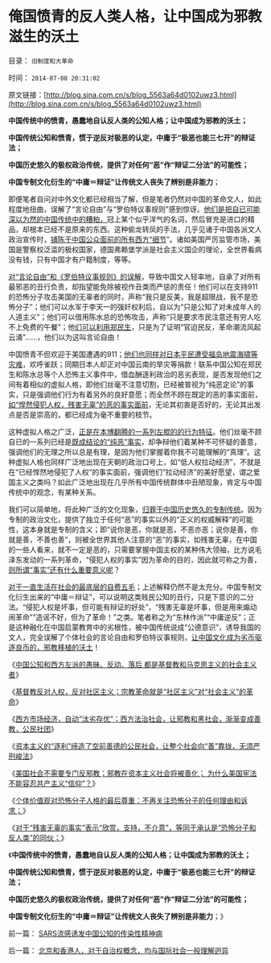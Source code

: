 # 俺国愤青的反人类人格，让中国成为邪教滋生的沃土

目录： `旧制度和大革命` 

时间： `2014-07-08 20:31:02` 

原文链接：[http://blog.sina.com.cn/s/blog_5563a64d0102uwz3.html](http://blog.sina.com.cn/s/blog_5563a64d0102uwz3.html)

**中国传统中的愤青，愚蠢地自认反人类的公知人格；让中国成为邪教的沃土；**

**中国传统公知和愤青，惯于逆反对极恶的认定，中庸于“极恶也能三七开”的辩证法；**

**中国历史悠久的极权政治传统，提供了对任何“恶”作“辩证二分法”的可能性；**

**中国专制文化衍生的“中庸＝辩证”让传统文人丧失了辨别是非能力**；

即便笔者自问对中外文化都已经相当了解，但是笔者仍然对中国的革命文人，如此程度地扭曲，误解了“言论自由”与“罗伯特议事规则”感到惊讶。[他们是把自已可能深以为然的中国传统中的糟粕，](../../../2013/12/28/不能识别敌人者，不可能自律；.md)冠上某个似乎洋气的名词，然后冒充是进口的精品，却根本已经不是原来的东西。这种偷龙转凤的手法，几乎见诸于中国各派文人政治宣传时，[铺陈于中国公众面前的所有西方“细节](../../../2012/5/7/乌托邦的诸神与天堂.md)”。诸如美国严厉监管市场，美国是警察权泛滥的极权国家，德国弗赖堡学派是社会主义国企的理论，全世界看病没有钱，只有中国才有户籍制度，等等。

[对“言论自由”和《罗伯特议事规则》的误解](../../../2011/1/25/有中国特色的“罗伯特议事规则”和“对事不对人”.md)，导致中国文人轻率地，自承了对所有最邪恶的丑行负责，却指望能免除被视作丑类而严惩的责任！他们可以在支持911的恐怖分子攻击美国的无辜者的同时，声称“我只是反美，我是超限战，我不是恐怖分子”；他们可以水军于李天一的强奸权利后，自以为“只是公知了对未成年人的人道主义”；他们可以借用陈水总的恐怖攻击，声称“只是要求市民注意还有穷人吃不上免费的午餐”；他[们可以利用郑民生](../../../2010/5/5/不要滥用“民不畏死”鼓励郑民生类恶性案件.md)，只是为了证明“官迫民反，革命潮流风起云涌”……，他们以为这叫言论自由！

中国愤青不但欢迎于美国遭遇的911；[他们也同样对日本平民遭受福岛地震海啸等灾难](../../../2011/3/20/日本有灾难，没有核危机.md)，欢呼雀跃；同期日本人却正对中国云南的旱灾等捐款！联系中国公知在郑民生和陈水总等个人恐怖主义事件中，借血酬逐利政治的恶劣表现，是否发现他们之间有着相似的虚拟人格，即他们丝毫不注意切割，已经被普视为“纯恶定论”的事实，只是强调他们行为有着另外的良好意愿；而全然不顾在既定的恶的事实面前，[如“悍然侵犯人权，残害无辜”的恶的事实面前](../../../2014/7/2/资本主义社会，不关注恐怖分子的任何理由和诉求；.md)，无论其初衷是否好的，无论其出发点是否是崇高的，都已经成为毫不重要的枝节。

这种虚拟人格之广泛，[正是在本博翻腾的一系列左棍的的行为特征](../../../2014/5/7/民粹的主义就是反民主，如何令中国民主就能前进一大步；.md)。他们丝毫不顾自已的一系列已经是[既成结论的“纯恶”事实](../../../2013/4/29/左棍大三阳.md)，却争辩他们着某种不可怀疑的善意，强调他们的无理之所以总是有理，是因为他们掌握着你我不可能理解的“真理”。这种虚拟人格也同样广泛地出现在天朝的政治口号上，如“低人权拉动经济”，不就是在“已经悍然地侵犯了人权”的事实面前，强调他们“拉动经济”的美好愿望，谓之爱国主义之类吗？如此广泛地出现在几乎所有中国传统群体中丑陋现象，肯定与中国传统中的观念，有某种关系。

我们可以简单地，将此种广泛的文化现象，[归罪于中国历史悠久的专制传统](../../../2013/4/29/鉴定左棍，听其言，不如再观其行.md)。因为专制的政治文化，提供了独立于任何“恶”的事实以外的“正义的权威解释”的可能性，这本身就是专制的含义；即“说你是恶，你就是恶，不恶亦恶；说你是善，你就是善，不善也善”，则被全世界其他人注意的“恶”的事实，如残害无辜，在中国的一些人看来，就不一定是恶的，只需要掌握中国主权的某种伟大领袖，比方说毛泽东发动的一系列革命，“侵犯人权的事实”因为革命的目的，因此就可称之为善，[则所谓“事实”还有什么重要意义呢](../../../2009/6/19/科学认知是唯心信仰和唯物主义共存条件.md)？

[对于一直生活在社会的最底层的自费五毛](../../../2014/3/4/土地财政的高房价，来自乌有之乡的自干五；.md)；上述解释仍然不是太充分。中国专制文化衍生出来的“中庸＝辩证”，可以说明这类贱民公知的丑行，只是下意识的二分法。“侵犯人权是坏事，但可能有辩证的好处”，“残害无辜是坏事，但是用来煽动闹革命”“造谣不好，但为了革命！”之类。笔者称之为“东林作派”“中庸逆反”；正是这种融化在中国启蒙教育中的劣根性，被中国传统说成“公德意识”，诱导我国的文人，完全误解了个体社会的言论自由和罗伯特议事规则，[让中国文化成为劣币驱逐良币的，邪教移植的沃土](../../../2009/6/26/马恩主义为什么适合移植入中国传统社会.md)！

《[中国公知和西方左派的愚昧、反动、落后
都是基督教和马克思主义的社会主义者](../../../2014/6/23/中国公知和西方左派的愚昧、反动、落后，及他们的作品.md)》

《[基督教反对人权，反对社区主义；宗教革命就是“社区主义”对“社会主义”的革命](../../../2014/6/24/基督教反对人权，反对社区主义；.md)》

《[西方市场经济，自动“汰劣存优”；西方法治社会，让邪教和黑社会，渐渐变成善教，公民社团](../../../2014/6/25/为什么“洋人命贵，国民命贱”，必须“宁与洋人，勿与家奴”？.md)》

《[资本主义的“逐利”缔造了空前善德的公民社会，让整个社会向“善”靠拢，无须严刑峻法](../../../2014/6/26/资本主义的“逐利”缔造了空前善德的公民社会.md)》

《[美国社会不需要专门反邪教；邪教在资本主义社会将被善化；
为什么美国宪法不能容忍共产主义“信仰”？](../../../2014/6/28/为什么美国宪法不能容忍共产主义“信仰”？不将共产主义视为“一种信仰”？.md)》

《[个体价值观对恐怖分子人格的最后尊重：不再关注恐怖分子的任何理由和诉求；](../../../2014/7/2/资本主义社会，不关注恐怖分子的任何理由和诉求；.md)》

《[对于“残害无辜的事实”表示“欣赏，支持，不介意”，等同于承认是“恐怖分子和反人类”的同伙；](../../../2014/7/3/判定恐怖分子和反人类的充分条件，中国的愤青及中国传统的文化.md)》

《**中国传统中的愤青，愚蠢地自认反人类的公知人格；让中国成为邪教的沃土；**

**中国传统公知和愤青，惯于逆反对极恶的认定，中庸于“极恶也能三七开”的辩证法；**

**中国历史悠久的极权政治传统，提供了对任何“恶”作“辩证二分法”的可能性；**

**中国专制文化衍生的“中庸＝辩证”让传统文人丧失了辨别是非能力**；》

前一篇： [SARS流感诱发中国公知的传染性精神病](../../../2014/7/9/SARS流感诱发中国公知的传染性精神病.md)

后一篇： [北京和香港人，对于自治权概念，均与国际社会一般理解迥异](../../../2014/7/7/北京和香港人，对于自治权概念，均与国际社会一般理解迥异.md)

